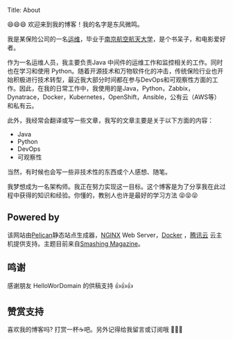 Title: About

:smile::smile::smile: 欢迎来到我的博客！我的名字是东风微鸣。

我是某保险公司的一名[运维](https://github.com/east4ming)，毕业于[南京航空航天大学](http://www.nuaa.edu.cn/)，是个书呆子，和电影爱好者。

作为一名运维人员，我主要负责Java 中间件的运维工作和监控相关的工作。同时也在学习和使用 Python。随着开源技术和万物软件化的冲击，传统保险行业也开始积极进行技术转型，最近我大部分时间都在参与DevOps和可观察性方面的工作。因此，在我的日常工作中，我使用的是Java，Python，Zabbix，Dynatrace，Docker，Kubernetes，OpenShift，Ansible，公有云（AWS等）和私有云。

此外，我经常会翻译或写一些文章，我写的文章主要是关于以下方面的内容：

- Java
- Python
- DevOps 
- 可观察性

当然，有时候也会写一些非技术性的东西或个人感想、随笔。

我梦想成为一名架构师。我正在努力实现这一目标。这个博客是为了分享我在此过程中获得的知识和经验。你懂的，教别人也许是最好的学习方法 :stuck_out_tongue_closed_eyes::stuck_out_tongue_closed_eyes::stuck_out_tongue_closed_eyes:

## Powered by

该网站由[Pelican](http://docs.getpelican.com/)静态站点生成器，[NGINX](https://www.nginx.org/) Web Server，[Docker](https://www.docker.com) ，[腾讯云](https://cloud.tencent.com/) 云主机提供支持。主题目前来自[Smashing Magazine](http://coding.smashingmagazine.com/2009/08/04/designing-a-html-5-layout-from-scratch/)。

## 鸣谢

感谢朋友 HelloWorDomain 的供稿支持 :+1::+1::+1:

## 赞赏支持

喜欢我的博客吗? 打赏一杯:coffee:吧。另外记得给我留言或订阅哦 :tada::tada::tada:
